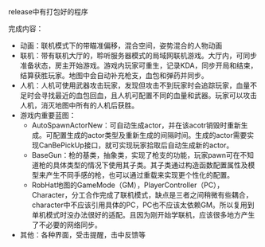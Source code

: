 release中有打包好的程序

完成内容：

- 动画：联机模式下的带瞄准偏移，混合空间，姿势混合的人物动画
- 联机：带有联机大厅的，聆听服务器模式的局域网联机游戏。大厅内，可同步准备状态，房主开始游戏。游戏内玩家可重生，记录KDA，同步开局和结束，结算获胜玩家。地图中会自动补充枪支，血包和弹药并同步。
- 人机：人机可使用武器攻击玩家，发现但攻击不到玩家时会追踪玩家，血量不足时会寻找最近的血包回血，且人机可配置不同的血量和武器。玩家可以攻击人机，消灭地图中所有的人机后获胜。
- 游戏内重要蓝图：
  - AutoSpawnActorNew：可自动生成actor，并在该acotr销毁时重新生成。可配置生成的actor类型及重新生成的间隔时间。生成的actor需要实现CanBePickUp接口，就可实现玩家拾取后自动生成新的actor。
  - BaseGun：枪的基类，抽象类，实现了枪支的功能，玩家pawn可在不知道枪的具体类型的情况下使用其子类。其子类通过构造函数配置属性及模型来产生不同手感的枪，也可以通过重载来实现更个性化的配置。
  - RobHat地图的GameMode（GM），PlayerController（PC），Character，分工合作完成了联机模式，缺点是三者之间稍微有些耦合，character中不应该引用具体的PC，PC也不应该太依赖GM。所以复用到单机模式时没办法很好的适配。且因为刚开始学联机，应该很多地方产生了不必要的网络同步。
- 其他：各种界面，受击提醒，击中反馈等

